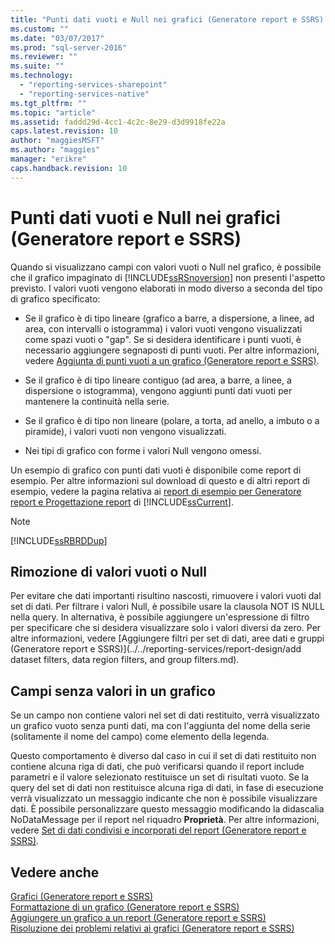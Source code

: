 ```yaml
---
title: "Punti dati vuoti e Null nei grafici (Generatore report e SSRS) | Microsoft Docs"
ms.custom: ""
ms.date: "03/07/2017"
ms.prod: "sql-server-2016"
ms.reviewer: ""
ms.suite: ""
ms.technology: 
  - "reporting-services-sharepoint"
  - "reporting-services-native"
ms.tgt_pltfrm: ""
ms.topic: "article"
ms.assetid: faddd29d-4cc1-4c2c-8e29-d3d9918fe22a
caps.latest.revision: 10
author: "maggiesMSFT"
ms.author: "maggies"
manager: "erikre"
caps.handback.revision: 10
---
```

# Punti dati vuoti e Null nei grafici (Generatore report e SSRS)
  Quando si visualizzano campi con valori vuoti o Null nel grafico, è possibile che il grafico impaginato di [!INCLUDE[ssRSnoversion](../../includes/ssrsnoversion-md.md)] non presenti l'aspetto previsto. I valori vuoti vengono elaborati in modo diverso a seconda del tipo di grafico specificato:  
  
-   Se il grafico è di tipo lineare (grafico a barre, a dispersione, a linee, ad area, con intervalli o istogramma) i valori vuoti vengono visualizzati come spazi vuoti o "gap". Se si desidera identificare i punti vuoti, è necessario aggiungere segnaposti di punti vuoti. Per altre informazioni, vedere [Aggiunta di punti vuoti a un grafico &#40;Generatore report e SSRS&#41;](../../reporting-services/report-design/add-empty-points-to-a-chart-report-builder-and-ssrs.md).  
  
-   Se il grafico è di tipo lineare contiguo (ad area, a barre, a linee, a dispersione o istogramma), vengono aggiunti punti dati vuoti per mantenere la continuità nella serie.  
  
-   Se il grafico è di tipo non lineare (polare, a torta, ad anello, a imbuto o a piramide), i valori vuoti non vengono visualizzati.  
  
-   Nei tipi di grafico con forme i valori Null vengono omessi.  
  
 Un esempio di grafico con punti dati vuoti è disponibile come report di esempio. Per altre informazioni sul download di questo e di altri report di esempio, vedere la pagina relativa ai [report di esempio per Generatore report e Progettazione report](http://go.microsoft.com/fwlink/?LinkId=198283) di [!INCLUDE[ssCurrent](../../includes/sscurrent-md.md)].  
  
> [!NOTE]  
>  [!INCLUDE[ssRBRDDup](../../includes/ssrbrddup-md.md)]  
  
## Rimozione di valori vuoti o Null  
 Per evitare che dati importanti risultino nascosti, rimuovere i valori vuoti dal set di dati. Per filtrare i valori Null, è possibile usare la clausola NOT IS NULL nella query. In alternativa, è possibile aggiungere un'espressione di filtro per specificare che si desidera visualizzare solo i valori diversi da zero. Per altre informazioni, vedere [Aggiungere filtri per set di dati, aree dati e gruppi &#40;Generatore report e SSRS&#41;](../../reporting-services/report-design/add dataset filters, data region filters, and group filters.md).  
  
## Campi senza valori in un grafico  
 Se un campo non contiene valori nel set di dati restituito, verrà visualizzato un grafico vuoto senza punti dati, ma con l'aggiunta del nome della serie (solitamente il nome del campo) come elemento della legenda.  
  
 Questo comportamento è diverso dal caso in cui il set di dati restituito non contiene alcuna riga di dati, che può verificarsi quando il report include parametri e il valore selezionato restituisce un set di risultati vuoto. Se la query del set di dati non restituisce alcuna riga di dati, in fase di esecuzione verrà visualizzato un messaggio indicante che non è possibile visualizzare dati. È possibile personalizzare questo messaggio modificando la didascalia NoDataMessage per il report nel riquadro **Proprietà**. Per altre informazioni, vedere [Set di dati condivisi e incorporati del report &#40;Generatore report e SSRS&#41;](../../reporting-services/report-data/report-embedded-datasets-and-shared-datasets-report-builder-and-ssrs.md).  
  
## Vedere anche  
 [Grafici &#40;Generatore report e SSRS&#41;](../../reporting-services/report-design/charts-report-builder-and-ssrs.md)   
 [Formattazione di un grafico &#40;Generatore report e SSRS&#41;](../../reporting-services/report-design/formatting-a-chart-report-builder-and-ssrs.md)   
 [Aggiungere un grafico a un report &#40;Generatore report e SSRS&#41;](../../reporting-services/report-design/add-a-chart-to-a-report-report-builder-and-ssrs.md)   
 [Risoluzione dei problemi relativi ai grafici &#40;Generatore report e SSRS&#41;](../../reporting-services/report-design/troubleshoot-charts-report-builder-and-ssrs.md)  
  
  
